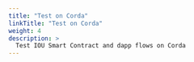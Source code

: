 ```yaml
---
title: "Test on Corda"
linkTitle: "Test on Corda"
weight: 4
description: >
  Test IOU Smart Contract and dapp flows on Corda
---
```


